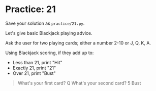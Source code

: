 # Practice: 21

Save your solution as `practice/21.py`.

Let's give basic Blackjack playing advice.

Ask the user for two playing cards;
either a number 2-10 or J, Q, K, A.

Using Blackjack scoring, if they add up to:
* Less than 21, print "Hit"
* Exactly 21, print "21"
* Over 21, print "Bust"

> What's your first card?
> Q
> What's your second card?
> 5
> Bust
